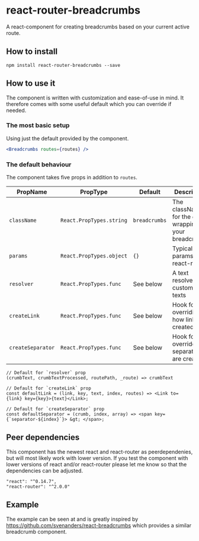 # react-router-breadcrumbs
A react-component for creating breadcrumbs based on your current active route.

## How to install
```
npm install react-router-breadcrumbs --save
```

## How to use it
The component is written with customization and ease-of-use in mind. 
It therefore comes with some useful default which you can override if needed.

### The most basic setup
Using just the default provided by the component. 

```jsx
<Breadcrumbs routes={routes} />
```

### The default behaviour
The component takes five props in addition to `routes`.
                                                
|    PropName       |    PropType               |    Default    |  Description                                          |
| ----------------- | ------------------------- | ------------- | ----------------------------------------------------- |
| `className`       | `React.PropTypes.string`  | `breadcrumbs` | The className for the `div` wrapping your breadcrumbs |
| `params`          | `React.PropTypes.object`  | `{}`          | Typically the params from react-router                |
| `resolver`        | `React.PropTypes.func`    | See below     | A text resolver for customized texts                  |
| `createLink`      | `React.PropTypes.func`    | See below     | Hook for overriding how links are created             |
| `createSeparator` | `React.PropTypes.func`    | See below     | Hook for override how separators are created          |

```
// Default for `resolver` prop
(crumbText, crumbTextProcessed, routePath, _route) => crumbText
```

```
// Default for `createLink` prop
const defaultLink = (link, key, text, index, routes) => <Link to={link} key={key}>{text}</Link>;
```

```
// Default for `createSeparator` prop
const defaultSeparator = (crumb, index, array) => <span key={`separator-${index}`}> &gt; </span>;
```

## Peer dependencies
This component has the newest react and react-router as peerdependenies, but will most likely work with lower version.
If you test the component with lower versions of react and/or react-router please let me know so that the dependencies can be adjusted.

```
"react": "^0.14.7",
"react-router": "^2.0.0"
```

## Example
The example can be seen at <url> and is greatly inspired by https://github.com/svenanders/react-breadcrumbs which provides a similar breadcrumb component. 